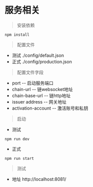 # 服务相关
> 安装依赖
```
npm install
```
> 配置文件
* 测试 ./config/default.json
* 正式 ./config/production.json

>配置文件字段
* port -- 启动服务端口
* chain-url -- 链websocket地址
* chain-base-url -- 链http地址
* issuer address -- 网关地址
* activation-account -- 激活账号和私钥
 
> 启动
* 测试
```
npm run dev
```
* 正式
```
npm run start
```

> 测试
* 地址 http://localhost:8081/
